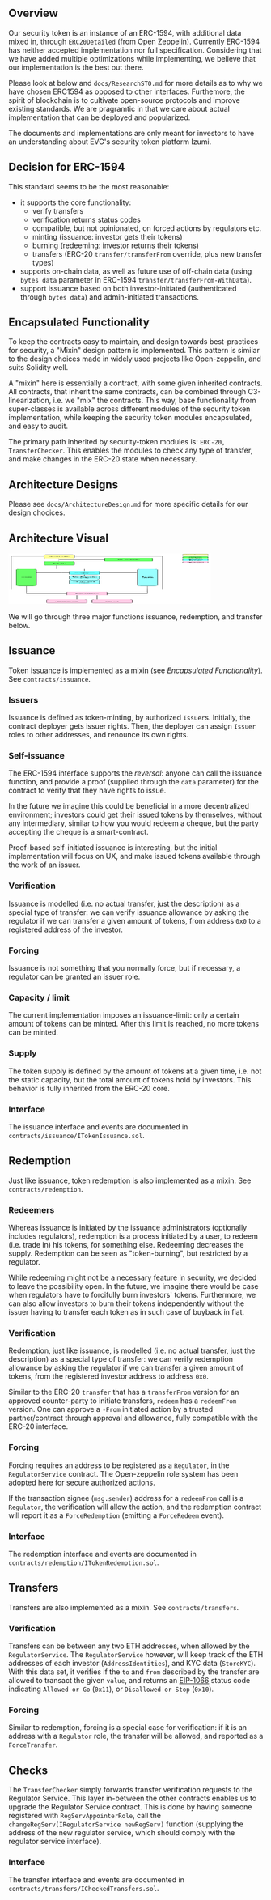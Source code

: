## Overview

Our security token is an instance of an ERC-1594, with additional data mixed in, through `ERC20Detailed` (from Open Zeppelin). Currently ERC-1594 has neither accepted implementation nor full specification. Considering that we have added multiple optimizations while implementing, we believe that our implementation is the best out there. 

Please look at below and `docs/ResearchSTO.md` for more details as to why we have chosen ERC1594 as opposed to other interfaces. Furthemore, the spirit of blockchain is to cultivate open-source protocols and improve existing standards. We are pragramtic in that we care about actual implementation that can be deployed and popularized.

The documents and implementations are only meant for investors to have an understanding about EVG's security token platform Izumi.

## Decision for ERC-1594

This standard seems to be the most reasonable:
- it supports the core functionality:
  - verify transfers
  - verification returns status codes
  - compatible, but not opinionated, on forced actions by regulators etc.
  - minting (issuance: investor gets their tokens)
  - burning (redeeming: investor returns their tokens)
  - transfers (ERC-20 `transfer/transferFrom` override, plus new transfer types)
- supports on-chain data, as well as future use of off-chain data (using `bytes data` parameter in ERC-1594 `transfer/transferFrom-WithData`).
- support issuance based on both investor-initiated (authenticated through `bytes data`) and admin-initiated transactions. 

## Encapsulated Functionality

To keep the contracts easy to maintain, and design towards best-practices for security, a "Mixin" design pattern is implemented.
This pattern is similar to the design choices made in widely used projects like Open-zeppelin, and suits Solidity well.

A "mixin" here is essentially a contract, with some given inherited contracts.
All contracts, that inherit the same contracts, can be combined through C3-linearization, i.e. we "mix" the contracts.
This way, base functionality from super-classes is available across different modules of the security token implementation, while keeping the security token modules encapsulated, and easy to audit.
 
The primary path inherited by security-token modules is: `ERC-20, TransferChecker`.
This enables the modules to check any type of transfer, and make changes in the ERC-20 state when necessary.

## Architecture Designs

Please see `docs/ArchitectureDesign.md` for more specific details for our design chocices. 

## Architecture Visual

<img src = "docs/architecture_visual.png" width = "400" height = "100">

We will go through three major functions issuance, redemption, and transfer below. 

## Issuance

Token issuance is implemented as a mixin (see *Encapsulated Functionality*). See `contracts/issuance`.

### Issuers

Issuance is defined as token-minting, by authorized `Issuer`s. Initially, the contract deployer gets issuer rights.
Then, the deployer can assign `Issuer` roles to other addresses, and renounce its own rights.

### Self-issuance

The ERC-1594 interface supports the *reversal*: anyone can call the issuance function,
 and provide a proof (supplied through the `data` parameter) for the contract to verify that they have rights to issue.
 
In the future we imagine this could be beneficial in a more decentralized environment;
 investors could get their issued tokens by themselves, without any intermediary,
 similar to how you would redeem a cheque, but the party accepting the cheque is a smart-contract.

Proof-based self-initiated issuance is interesting, but the initial implementation will focus on UX, 
 and make issued tokens available through the work of an issuer.

### Verification

Issuance is modelled (i.e. no actual transfer, just the description) as a special type of transfer:
 we can verify issuance allowance by asking the regulator if we can transfer a given amount of tokens,
 from address `0x0` to a registered address of the investor.

### Forcing

Issuance is not something that you normally force, but if necessary, a regulator can be granted an issuer role.

### Capacity / limit
The current implementation imposes an issuance-limit: only a certain amount of tokens can be minted.
After this limit is reached, no more tokens can be minted.

### Supply

The token supply is defined by the amount of tokens at a given time, i.e. not the static capacity,
 but the total amount of tokens hold by investors. This behavior is fully inherited from the ERC-20 core.

### Interface

The issuance interface and events are documented in `contracts/issuance/ITokenIssuance.sol`.



## Redemption

Just like issuance, token redemption is also implemented as a mixin. See `contracts/redemption`.

### Redeemers

Whereas issuance is initiated by the issuance administrators (optionally includes regulators),
 redemption is a process initiated by a user, to redeem (i.e. trade in) his tokens, for something else.
Redeeming decreases the supply. Redemption can be seen as "token-burning", but restricted by a regulator.

While redeeming might not be a necessary feature in security, we decided to leave the possibility open.
In the future, we imagine there would be case when regulators have to forcifully burn investors' tokens.
Furthermore, we can also allow investors to burn their tokens independently without the issuer having to transfer each token as in such case of buyback in fiat. 

### Verification

Redemption, just like issuance, is modelled (i.e. no actual transfer, just the description) as a special type of transfer:
 we can verify redemption allowance by asking the regulator if we can transfer a given amount of tokens,
 from the registered investor address to address `0x0`.

Similar to the ERC-20 `transfer` that has a `transferFrom` version for an approved counter-party to initiate transfers,
 `redeem` has a `redeemFrom` version. 
One can approve a `-From` initiated action by a trusted partner/contract through approval and allowance,
 fully compatible with the ERC-20 interface.

### Forcing

Forcing requires an address to be registered as a `Regulator`, in the `RegulatorService` contract.
The Open-zeppelin role system has been adopted here for secure authorized actions.

If the transaction signee (`msg.sender`) address for a `redeemFrom` call is a `Regulator`,
 the verification will allow the action, and the redemption contract will report it as a `ForceRedemption` (emitting a `ForceRedeem` event).

### Interface

The redemption interface and events are documented in `contracts/redemption/ITokenRedemption.sol`.




## Transfers

Transfers are also implemented as a mixin. See `contracts/transfers`.

### Verification

Transfers can be between any two ETH addresses, when allowed by the `RegulatorService`.
The `RegulatorService` however, will keep track of the ETH addresses of each investor (`AddressIdentities`),
 and KYC data (`StoreKYC`). With this data set, 
 it verifies if the `to` and `from` described by the transfer are allowed to transact the given `value`,
  and returns an [EIP-1066](https://eips.ethereum.org/EIPS/eip-1066) status code indicating
  `Allowed or Go` (`0x11`), or `Disallowed or Stop` (`0x10`).

### Forcing

Similar to redemption, forcing is a special case for verification: if it is an address with a `Regulator` role,
 the transfer will be allowed, and reported as a `ForceTransfer`.

## Checks

The `TransferChecker` simply forwards transfer verification requests to the Regulator Service.
This layer in-between the other contracts enables us to upgrade the Regulator Service contract.
This is done by having someone registered with `RegServAppointerRole`,
 call the `changeRegServ(IRegulatorService newRegServ)` function 
 (supplying the address of the new regulator service, which should comply with the regulator service interface).

### Interface

The transfer interface and events are documented in `contracts/transfers/ICheckedTransfers.sol`.



